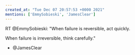 ```yaml
---
created_at: "Tue Dec 07 20:57:53 +0000 2021"
mentions: ['EmmySobieski', 'JamesClear']
---
```


RT @EmmySobieski: "When failure is reversible, act quickly.

When failure is irreversible, think carefully."

- @JamesClear